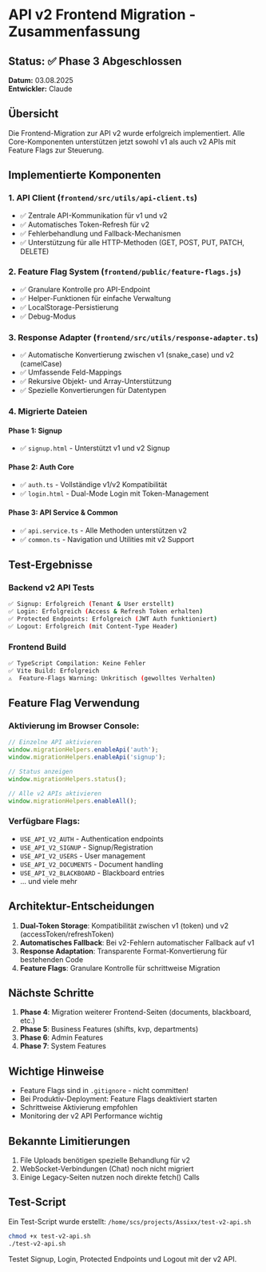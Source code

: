 # API v2 Frontend Migration - Zusammenfassung

## Status: ✅ Phase 3 Abgeschlossen

**Datum:** 03.08.2025  
**Entwickler:** Claude

## Übersicht

Die Frontend-Migration zur API v2 wurde erfolgreich implementiert. Alle Core-Komponenten unterstützen jetzt sowohl v1 als auch v2 APIs mit Feature Flags zur Steuerung.

## Implementierte Komponenten

### 1. API Client (`frontend/src/utils/api-client.ts`)
- ✅ Zentrale API-Kommunikation für v1 und v2
- ✅ Automatisches Token-Refresh für v2
- ✅ Fehlerbehandlung und Fallback-Mechanismen
- ✅ Unterstützung für alle HTTP-Methoden (GET, POST, PUT, PATCH, DELETE)

### 2. Feature Flag System (`frontend/public/feature-flags.js`)
- ✅ Granulare Kontrolle pro API-Endpoint
- ✅ Helper-Funktionen für einfache Verwaltung
- ✅ LocalStorage-Persistierung
- ✅ Debug-Modus

### 3. Response Adapter (`frontend/src/utils/response-adapter.ts`)
- ✅ Automatische Konvertierung zwischen v1 (snake_case) und v2 (camelCase)
- ✅ Umfassende Feld-Mappings
- ✅ Rekursive Objekt- und Array-Unterstützung
- ✅ Spezielle Konvertierungen für Datentypen

### 4. Migrierte Dateien

#### Phase 1: Signup
- ✅ `signup.html` - Unterstützt v1 und v2 Signup

#### Phase 2: Auth Core
- ✅ `auth.ts` - Vollständige v1/v2 Kompatibilität
- ✅ `login.html` - Dual-Mode Login mit Token-Management

#### Phase 3: API Service & Common
- ✅ `api.service.ts` - Alle Methoden unterstützen v2
- ✅ `common.ts` - Navigation und Utilities mit v2 Support

## Test-Ergebnisse

### Backend v2 API Tests
```bash
✅ Signup: Erfolgreich (Tenant & User erstellt)
✅ Login: Erfolgreich (Access & Refresh Token erhalten)
✅ Protected Endpoints: Erfolgreich (JWT Auth funktioniert)
✅ Logout: Erfolgreich (mit Content-Type Header)
```

### Frontend Build
```bash
✅ TypeScript Compilation: Keine Fehler
✅ Vite Build: Erfolgreich
⚠️  Feature-Flags Warning: Unkritisch (gewolltes Verhalten)
```

## Feature Flag Verwendung

### Aktivierung im Browser Console:
```javascript
// Einzelne API aktivieren
window.migrationHelpers.enableApi('auth');
window.migrationHelpers.enableApi('signup');

// Status anzeigen
window.migrationHelpers.status();

// Alle v2 APIs aktivieren
window.migrationHelpers.enableAll();
```

### Verfügbare Flags:
- `USE_API_V2_AUTH` - Authentication endpoints
- `USE_API_V2_SIGNUP` - Signup/Registration
- `USE_API_V2_USERS` - User management
- `USE_API_V2_DOCUMENTS` - Document handling
- `USE_API_V2_BLACKBOARD` - Blackboard entries
- ... und viele mehr

## Architektur-Entscheidungen

1. **Dual-Token Storage**: Kompatibilität zwischen v1 (token) und v2 (accessToken/refreshToken)
2. **Automatisches Fallback**: Bei v2-Fehlern automatischer Fallback auf v1
3. **Response Adaptation**: Transparente Format-Konvertierung für bestehenden Code
4. **Feature Flags**: Granulare Kontrolle für schrittweise Migration

## Nächste Schritte

1. **Phase 4**: Migration weiterer Frontend-Seiten (documents, blackboard, etc.)
2. **Phase 5**: Business Features (shifts, kvp, departments)
3. **Phase 6**: Admin Features
4. **Phase 7**: System Features

## Wichtige Hinweise

- Feature Flags sind in `.gitignore` - nicht committen!
- Bei Produktiv-Deployment: Feature Flags deaktiviert starten
- Schrittweise Aktivierung empfohlen
- Monitoring der v2 API Performance wichtig

## Bekannte Limitierungen

1. File Uploads benötigen spezielle Behandlung für v2
2. WebSocket-Verbindungen (Chat) noch nicht migriert
3. Einige Legacy-Seiten nutzen noch direkte fetch() Calls

## Test-Script

Ein Test-Script wurde erstellt: `/home/scs/projects/Assixx/test-v2-api.sh`

```bash
chmod +x test-v2-api.sh
./test-v2-api.sh
```

Testet Signup, Login, Protected Endpoints und Logout mit der v2 API.